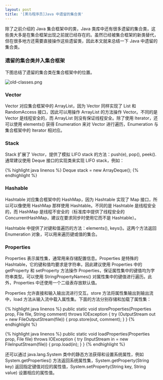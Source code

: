 ```yaml
---
layout: post
title: '[黑马程序员]Java 中遗留的集合类'
---
```

除了之前介绍的 Java 集合框架中的类，Java 类库中还有很多遗留的集合类，这些类大多是在集合框架出现之前就已经存在的。虽然已经被集合框架的新类替代，但在很多地方还需要直接操作这些遗留类，因此本文就来总结一下 Java 中遗留的集合类。

### 遗留的集合类并入集合框架

下图总结了遗留的集合类在集合框架中的位置。

![old-classes.png](http://user-image.logdown.io/user/3258/blog/3302/post/192599/DJYHpsPpSEmJIJJYwysl_old-classes.png)

### Vector

Vector 对应集合框架中的 ArrayList，因为 Vector 同样实现了 List 和 RandomAccess 接口，因此可以用操作 ArrayList 的方法操作 Vector。不同的是 Vector 是线程安全的，而 ArrayList 则没有保证线程安全。除了使用 Iterator，还可以使用 elements() 获得 Enumeration 来对 Vector 进行遍历，Enumeration 与集合框架中的 Iterator 相对应。

### Stack

Stack 扩展了 Vector，提供了模拟 LIFO stack 的方法：push(e), pop(), peek(). 通常建议使用 Deque 接口的实现类来实现 LIFO stack，例如：

{% highlight java linenos %}
Deque<Integer> stack = new ArrayDeque<Integer>();
{% endhighlight %}

### Hashable

Hashtable 对应集合框架中的 HashMap，因为 Hashtable 实现了 Map 接口，所以可以像使用 HashMap 那样使用 Hashtable。不同的是 Hashtable 是线程安全的，而 HashMap 是线程不安全的（标准库中提供了线程安全的 ConcurrentHashMap，建议在要求同步时使用它而不是 Hashtable）。

Hashtable 中提供了对键和值遍历的方法：elements(), keys()。这两个方法返回 Enumeration 对象，可以用来遍历键或值的集合。

### Properties

Properties 表示属性集，通常用来存储配置信息。Properties 是特殊的 Hashtable，它的键和值均要求是字符串，因此建议使用 Properties 中的 getProperty 和 setProperty 方法操作 Properties，保证属性集中的键值均为字符串类型。可以使用 StringPropertyNames() 对属性集中的键值进行遍历。此外，Properties 中还使用一个二级表存放默认值。

Properties 允许直接和输入输出流进行交互。store 方法将属性集输出到输出流中，load 方法从输入流中载入属性集。下面的方法分别存储和加载了属性集：

{% highlight java linenos %}
public static void storeProperties(Properties prop, File file, String comment) throws IOException {
    try (OutputStream out = new FileOutputStream(file)) {
        prop.store(out, comment);
    }
}
{% endhighlight %}

{% highlight java linenos %}
public static void loadProperties(Properties prop, File file) throws IOException {
    try (InputStream in = new FileInputStream(file)) {
        prop.load(in);
    }
}
{% endhighlight %}

还可以通过 java.lang.System 类中的静态方法获得和设置系统属性，例如 System.getProperties() 方法返回系统属性集，System.getProperty(String key) 返回指定键值对应的属性值，System.setProperty(String key, String value) 设置相应的属性值。